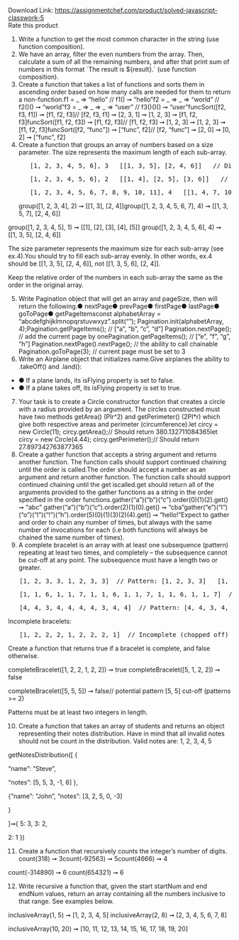Download Link: https://assignmentchef.com/product/solved-javascript-classwork-5
<br>
<span class="kksr-muted">Rate this product</span>

<ol>

 <li>Write a function to get the most common character in the string (use function composition).</li>

 <li>We have an array, filter the even numbers from the array. Then, calculate a sum of all the remaining numbers, and after that print sum of numbers in this format `The result is ${result}.` (use function composition).</li>

 <li>Create a function that takes a list of functions and sorts them in ascending order based on how many calls are needed for them to return a non-function.f1 = _ =&gt; “hello” // f1() ➞ “hello”f2 = _ =&gt; _ =&gt; “world” // f2()() ➞ “world”f3 = _ =&gt; _ =&gt; _ =&gt; “user” // f3()()() ➞ “user”funcSort([f2, f3, f1]) ➞ [f1, f2, f3]// [f2, f3, f1] ➞ [2, 3, 1] ➞ [1, 2, 3] ➞ [f1, f2, f3]funcSort([f1, f2, f3]) ➞ [f1, f2, f3]// [f1, f2, f3] ➞ [1, 2, 3] ➞ [1, 2, 3] ➞ [f1, f2, f3]funcSort([f2, “func”]) ➞ [“func”, f2]// [f2, “func”] ➞ [2, 0] ➞ [0, 2] ➞ [“func”, f2]</li>

 <li>Create a function that groups an array of numbers based on a size parameter. The size represents the maximum length of each sub-array.<pre>   [1, 2, 3, 4, 5, 6], 3   [[1, 3, 5], [2, 4, 6]]   // Divide array into groups of size 3.</pre><pre>   [1, 2, 3, 4, 5, 6], 2   [[1, 4], [2, 5], [3, 6]]   // Divide array into groups of size 2.</pre><pre>   [1, 2, 3, 4, 5, 6, 7, 8, 9, 10, 11], 4   [[1, 4, 7, 10], [2, 5, 8, 11], [3, 6, 9]]   // "Leftover" arrays are okay.</pre>group([1, 2, 3, 4], 2) ➞ [[1, 3], [2, 4]]group([1, 2, 3, 4, 5, 6, 7], 4) ➞ [[1, 3, 5, 7], [2, 4, 6]]</li>

</ol>

group([1, 2, 3, 4, 5], 1) ➞ [[1], [2], [3], [4], [5]] group([1, 2, 3, 4, 5, 6], 4) ➞ [[1, 3, 5], [2, 4, 6]]

The size parameter represents the maximum size for each sub-array (see ex.4).You should try to fill each sub-array evenly. In other words, ex.4 should be [[1, 3, 5], [2, 4, 6]], not [[1, 3, 5, 6], [2, 4]].

Keep the relative order of the numbers in each sub-array the same as the order in the original array.

<ol start="5">

 <li>Write Pagination object that will get an array and pageSize, then will return the following.● nextPage● prevPage● firstPage● lastPage● goToPage● getPageItemsconst alphabetArray = “abcdefghijklmnopqrstuvwxyz”.split(“”); Pagination.init(alphabetArray, 4);Pagination.getPageItems(); // [“a”, “b”, “c”, “d”] Pagination.nextPage(); // add the current page by onePagination.getPageItems(); // [“e”, “f”, “g”, “h”] Pagination.nextPage().nextPage(); // the ability to call chainable Pagination.goToPage(3); // current page must be set to 3</li>

 <li>Write an Airplane object that initializes name.Give airplanes the ability to .takeOff() and .land():</li>

</ol>

<ul>

 <li>●  If a plane lands, its isFlying property is set to false.</li>

 <li>●  If a plane takes off, its isFlying property is set to true.</li>

</ul>

<ol start="7">

 <li>Your task is to create a Circle constructor function that creates a circle with a radius provided by an argument. The circles constructed must have two methods getArea() (PIr^2) and getPerimeter() (2PI*r) which give both respective areas and perimeter (circumference).let circy = new Circle(11); circy.getArea();// Should return 380.132711084365let circy = new Circle(4.44); circy.getPerimeter();// Should return 27.897342763877365</li>

 <li>Create a gather function that accepts a string argument and returns another function. The function calls should support continued chaining until the order is called.The order should accept a number as an argument and return another function. The function calls should support continued chaining until the get iscalled.get should return all of the arguments provided to the gather functions as a string in the order specified in the order functions.gather(“a”)(“b”)(“c”).order(0)(1)(2).get() ➞ “abc” gather(“a”)(“b”)(“c”).order(2)(1)(0).get() ➞ “cba”gather(“e”)(“l”)(“o”)(“l”)(“!”)(“h”).order(5)(0)(1)(3)(2)(4).get() ➞ “hello!”Expect to gather and order to chain any number of times, but always with the same number of invocations for each (i.e both functions will always be chained the same number of times).</li>

 <li>A complete bracelet is an array with at least one subsequence (pattern) repeating at least two times, and completely – the subsequence cannot be cut-off at any point. The subsequence must have a length two or greater.</li>

</ol>

<pre>   [1, 2, 3, 3, 1, 2, 3, 3]  // Pattern: [1, 2, 3, 3]   [1, 2, 1, 2, 1, 2, 1, 2]  // Pattern: [1, 2] or [1, 2, 1, 2]</pre>

<pre>   [1, 1, 6, 1, 1, 7, 1, 1, 6, 1, 1, 7, 1, 1, 6, 1, 1, 7]  // Pattern:   [1, 1, 6, 1, 1, 7]</pre>

<pre>   [4, 4, 3, 4, 4, 4, 4, 3, 4, 4]  // Pattern: [4, 4, 3, 4, 4]</pre>

Incomplete bracelets:

<pre>   [1, 2, 2, 2, 1, 2, 2, 2, 1]  // Incomplete (chopped off)   [1, 1, 6, 1, 1, 7]  // Incomplete (subsequence repeats only once)</pre>

Create a function that returns true if a bracelet is complete, and false otherwise.

completeBracelet([1, 2, 2, 1, 2, 2]) ➞ true completeBracelet([5, 1, 2, 2]) ➞ false

completeBracelet([5, 5, 5]) ➞ false// potential pattern [5, 5] cut-off (patterns &gt;= 2)

Patterns must be at least two integers in length.

10. Create a function that takes an array of students and returns an object representing their notes distribution. Have in mind that all invalid notes should not be count in the distribution. Valid notes are: 1, 2, 3, 4, 5

getNotesDistribution([ {

“name”: “Steve”,

“notes”: [5, 5, 3, -1, 6] },

{“name”: “John”, “notes”: [3, 2, 5, 0, -3]

}

]➞{ 5: 3, 3: 2,

2: 1 })

11. Create a function that recursively counts the integer’s number of digits. count(318) ➞ 3count(-92563) ➞ 5count(4666) ➞ 4

count(-314890) ➞ 6 count(654321) ➞ 6

12. Write recursive a function that, given the start startNum and end endNum values, return an array containing all the numbers inclusive to that range. See examples below.

inclusiveArray(1, 5) ➞ [1, 2, 3, 4, 5] inclusiveArray(2, 8) ➞ [2, 3, 4, 5, 6, 7, 8]

inclusiveArray(10, 20) ➞ [10, 11, 12, 13, 14, 15, 16, 17, 18, 19, 20]